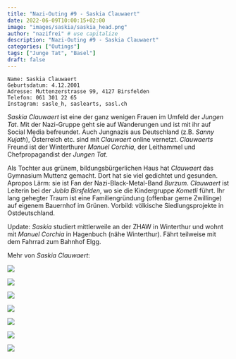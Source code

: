 ```yaml
---
title: "Nazi-Outing #9 - Saskia Clauwaert"
date: 2022-06-09T10:00:15+02:00
image: "images/saskia/saskia_head.png"
author: "nazifrei" # use capitalize
description: "Nazi-Outing #9 - Saskia Clauwaert"
categories: ["Outings"]
tags: ["Junge Tat", "Basel"]
draft: false
---
```


```
Name: Saskia Clauwaert
Geburtsdatum: 4.12.2001
Adresse: Muttenzerstrasse 99, 4127 Birsfelden
Telefon: 061 301 22 65
Instagram: sasle_h, saslearts, sasl.ch
```

_Saskia Clauwaert_ ist eine der ganz wenigen Frauen im Umfeld der _Jungen Tat_. Mit der Nazi-Gruppe geht sie auf Wanderungen und ist mit ihr auf Social Media befreundet. Auch Jungnazis aus Deutschland (z.B. _Sanny Kujath_), Österreich etc. sind mit _Clauwaert_ online vernetzt. _Clauwaerts_ Freund ist der Winterthurer _Manuel Corchia_, der Leithammel und Chefpropagandist der _Jungen Tat_.

Als Tochter aus grünem, bildungsbürgerlichen Haus hat _Clauwaert_ das Gymnasium Muttenz gemacht. Dort hat sie viel gedichtet und gesunden. Apropos Lärm: sie ist Fan der Nazi-Black-Metal-Band _Burzum_. _Clauwaert_ ist Leiterin bei der _Jubla Birsfelden_, wo sie die Kindergruppe _Kometli_ führt. Ihr lang gehegter Traum ist eine Familiengründung (offenbar gerne Zwillinge) auf eigenem Bauernhof im Grünen. Vorbild: völkische Siedlungsprojekte in Ostdeutschland.

Update: _Saskia_ studiert mittlerweile an der ZHAW in Winterthur und wohnt mit _Manuel Corchia_ in Hagenbuch (nähe Winterthur). Fährt teilweise mit dem Fahrrad zum Bahnhof Elgg.

Mehr von _Saskia Clauwaert_:

![](/images/saskia/saskia1.png)

![](/images/saskia/saskia2.png)

![](/images/saskia/saskia3.png)

![](/images/saskia/saskia4.jpg)

![](/images/saskia/saskia5.png)

![](/images/saskia/saskia6.png)

![](/images/saskia/saskia7.png)